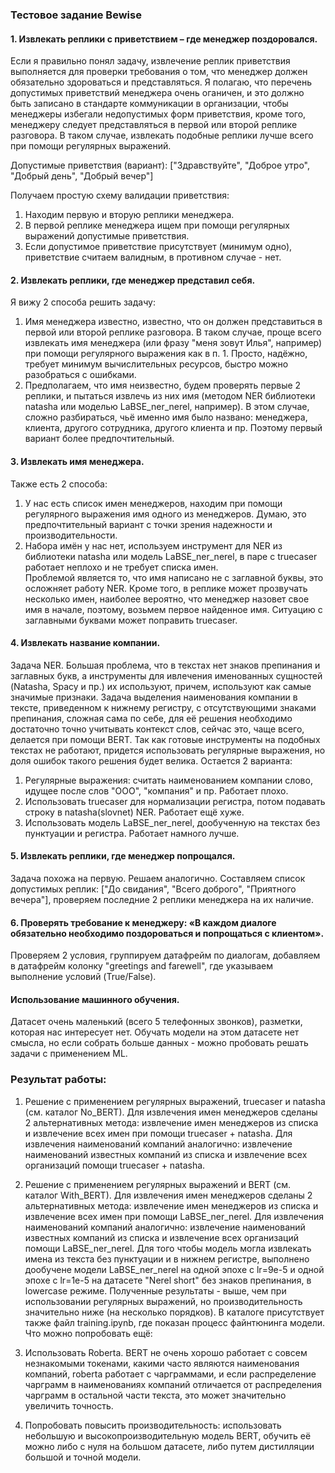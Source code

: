 ### Тестовое задание Bewise

#### 1. Извлекать реплики с приветствием – где менеджер поздоровался.
Если я правильно понял задачу, извлечение реплик приветствия выполняется для проверки требования о том, что менеджер должен обязательно здороваться и представляться.
Я полагаю, что перечень допустимых приветствий менеджера очень оганичен, и это должно быть записано в стандарте коммуникации в организации, чтобы менеджеры избегали недопустимых форм приветствия, кроме того, менеджеру следует представляться в первой или второй реплике разговора.
В таком случае, извлекать подобные реплики лучше всего при помощи регулярных выражений.

Допустимые приветствия (вариант): ["Здравствуйте", "Доброе утро", "Добрый день", "Добрый вечер"]

Получаем простую схему валидации приветствия:
1. Находим первую и вторую реплики менеджера.
2. В первой реплике менеджера ищем при помощи регулярных выражений допустимые приветствия.
3. Если допустимое приветствие присутствует (минимум одно), приветствие считаем валидным, в противном случае - нет.

#### 2. Извлекать реплики, где менеджер представил себя.
Я вижу 2 способа решить задачу:
1. Имя менеджера известно, известно, что он должен представиться в первой или второй реплике разговора. В таком случае, проще всего извлекать имя менеджера (или фразу "меня зовут Илья", например) при помощи регулярного выражения как в п. 1. Просто, надёжно, требует минимум вычислительных ресурсов, быстро можно разобраться с ошибками.
2. Предполагаем, что имя неизвестно, будем проверять первые 2 реплики, и пытаться извлечь из них имя (методом NER библиотеки natasha или моделью LaBSE_ner_nerel, например). В этом случае, сложно разбираться, чьё именно имя было названо: менеджера, клиента, другого сотрудника, другого клиента и пр. Поэтому первый вариант более предпочтительный.

#### 3. Извлекать имя менеджера.
Также есть 2 способа:
1. У нас есть список имен менеджеров, находим при помощи регулярного выражения имя одного из менеджеров. Думаю, это предпочтительный вариант с точки зрения надежности и производительности.
2. Набора имён у нас нет, используем инструмент для NER из библиотеки natasha или модель LaBSE_ner_nerel, в паре с truecaser работает неплохо и не требует списка имен.\
Проблемой является то, что имя написано не с заглавной буквы, это осложняет работу NER. Кроме того, в реплике может прозвучать несколько имен, наиболее вероятно, что менеджер назовет свое имя в начале, поэтому, возьмем первое найденное имя.
Ситуацию с заглавными буквами может поправить truecaser.

#### 4. Извлекать название компании.
Задача NER.
Большая проблема, что в текстах нет знаков препинания и заглавных букв, а инструменты для ивлечения именованных сущностей (Natasha, Spacy и пр.) их используют, причем, используют как самые значимые признаки.
Задача выделения наименования компании в тексте, приведенном к нижнему регистру, с отсутствующими знаками препинания, сложная сама по себе, для её решения необходимо достаточно точно учитывать контекст слов, сейчас это, чаще всего, делается при помощи BERT.
Так как готовые инструменты на подобных текстах не работают, придется использовать регулярные выражения, но доля ошибок такого решения будет велика.
Остается 2 варианта:
1. Регулярные выражения: считать наименованием компании слово, идущее после слов "ООО", "компания" и пр. Работает плохо.
2. Использовать truecaser для нормализации регистра, потом подавать строку в natasha(slovnet) NER. Работает ещё хуже.
3. Использовать модель LaBSE_ner_nerel, дообученную на текстах без пунктуации и регистра. Работает намного лучше.

#### 5. Извлекать реплики, где менеджер попрощался.
Задача похожа на первую. Решаем аналогично. Составляем список допустимых реплик: ["До свидания", "Всего доброго", "Приятного вечера"], проверяем последние 2 реплики менеджера на их наличие.


#### 6. Проверять требование к менеджеру: «В каждом диалоге обязательно необходимо поздороваться и попрощаться с клиентом».
Проверяем 2 условия, группируем датафрейм по диалогам, добавляем в датафрейм колонку "greetings and farewell", где указываем выполнение условий (True/False).

#### Использование машинного обучения.
Датасет очень маленький (всего 5 телефонных звонков), разметки, которая нас интересует нет. Обучать модели на этом датасете нет смысла, но если собрать больше данных - можно пробовать решать задачи с применением ML.

### Результат работы:
1. Решение с применением регулярных выражений, truecaser и natasha (см. каталог No_BERT).
Для извлечения имен менеджеров сделаны 2 альтернативных метода: извлечение имен менеджеров из списка и извлечение всех имен при помощи truecaser + natasha.
Для извлечения наименований компаний аналогично: извлечение наименований известных компаний из списка и извлечение всех организаций помощи truecaser + natasha.

2. Решение с применением регулярных выражений и BERT (см. каталог With_BERT).
Для извлечения имен менеджеров сделаны 2 альтернативных метода: извлечение имен менеджеров из списка и извлечение всех имен при помощи LaBSE_ner_nerel.
Для извлечения наименований компаний аналогично: извлечение наименований известных компаний из списка и извлечение всех организаций помощи LaBSE_ner_nerel.
Для того чтобы модель могла извлекать имена из текста без пунктуации и в нижнем регистре, выполнено дообучене модели LaBSE_ner_nerel на одной эпохе с lr=9e-5 и одной эпохе с lr=1e-5 на датасете "Nerel short" без знаков препинания, в lowercase режиме. Полученные результаты - выше, чем при использовании регулярных выражений, но производительность значительно ниже (на несколько порядков).
В каталоге присутствует также файл training.ipynb, где показан процесс файнтюнинга модели.
Что можно попробовать ещё:
1. Использовать Roberta. BERT не очень хорошо работает с совсем незнакомыми токенами, какими часто являются наименования компаний, roberta работает с чарграммами, и если распределение чарграмм в наименованиях компаний отличается от распределения чарграмм в остальной части текста, это может значительно увеличить точность.
2. Попробовать повысить производительность: использовать небольшую и высокопроизводительную модель BERT, обучить её можно либо с нуля на большом датасете, либо путем дистилляции большой и точной модели.
